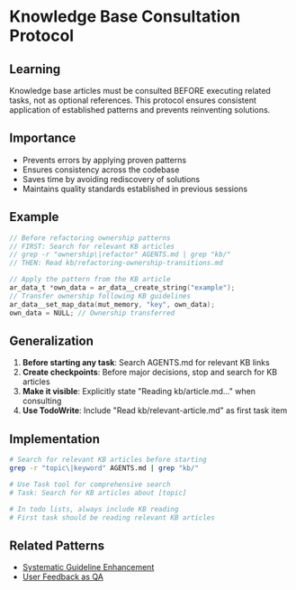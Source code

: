# Knowledge Base Consultation Protocol

## Learning
Knowledge base articles must be consulted BEFORE executing related tasks, not as optional references. This protocol ensures consistent application of established patterns and prevents reinventing solutions.

## Importance
- Prevents errors by applying proven patterns
- Ensures consistency across the codebase
- Saves time by avoiding rediscovery of solutions
- Maintains quality standards established in previous sessions

## Example
```c
// Before refactoring ownership patterns
// FIRST: Search for relevant KB articles
// grep -r "ownership\|refactor" AGENTS.md | grep "kb/"
// THEN: Read kb/refactoring-ownership-transitions.md

// Apply the pattern from the KB article
ar_data_t *own_data = ar_data__create_string("example");
// Transfer ownership following KB guidelines
ar_data__set_map_data(mut_memory, "key", own_data);
own_data = NULL; // Ownership transferred
```

## Generalization
1. **Before starting any task**: Search AGENTS.md for relevant KB links
2. **Create checkpoints**: Before major decisions, stop and search for KB articles
3. **Make it visible**: Explicitly state "Reading kb/article.md..." when consulting
4. **Use TodoWrite**: Include "Read kb/relevant-article.md" as first task item

## Implementation
```bash
# Search for relevant KB articles before starting
grep -r "topic\|keyword" AGENTS.md | grep "kb/"

# Use Task tool for comprehensive search
# Task: Search for KB articles about [topic]

# In todo lists, always include KB reading
# First task should be reading relevant KB articles
```

## Related Patterns
- [Systematic Guideline Enhancement](systematic-guideline-enhancement.md)
- [User Feedback as QA](user-feedback-as-qa.md)